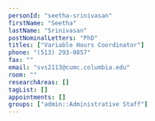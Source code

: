 ```yaml
---
personId: "seetha-srinivasan"
firstName: "Seetha"
lastName: "Srinivasan"
postNominalLetters: "PhD"
titles: ["Variable Hours Coordinator"]
phone: "(513) 293-0857"
fax: ""
email: "svs2113@cumc.columbia.edu"
room: ""
researchAreas: []
tagList: []
appointments: []
groups: ["admin::Administrative Staff"]
---
```

